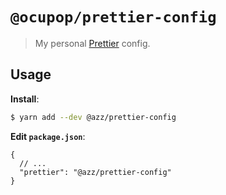 # `@ocupop/prettier-config`

> My personal [Prettier](https://prettier.io) config.

## Usage

**Install**:

```bash
$ yarn add --dev @azz/prettier-config
```

**Edit `package.json`**:

```jsonc
{
  // ...
  "prettier": "@azz/prettier-config"
}
```